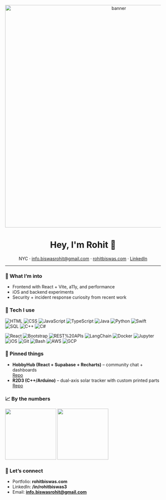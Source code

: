 <!-- Centered banner (optional) -->
<p align="center"><img src="https://tenor.com/view/bhago-bhago-re-baba-gif-13073135886392308755" width="720" alt="banner" /></p>

<h1 align="center">Hey, I'm Rohit 👋</h1>
<p align="center">
  NYC · <a href="mailto:info.biswasrohit@gmail.com">info.biswasrohit@gmail.com</a> ·
  <a href="https://rohitbiswas.com">rohitbiswas.com</a> ·
  <a href="https://www.linkedin.com/in/rohitbiswas3">LinkedIn</a>
</p>

---

### 🚀 What I’m into
- Frontend with React + Vite, a11y, and performance
- iOS and backend experiments
- Security + incident response curiosity from recent work

### 🧰 Tech I use
<!-- Languages -->
![HTML](https://img.shields.io/badge/HTML-ef652a?logo=html5&logoColor=white)
![CSS](https://img.shields.io/badge/CSS-2965f1?logo=css3&logoColor=white)
![JavaScript](https://img.shields.io/badge/JavaScript-efd81d?logo=javascript&logoColor=black)
![TypeScript](https://img.shields.io/badge/TypeScript-3178c6?logo=typescript&logoColor=white)
![Java](https://img.shields.io/badge/Java-007396?logo=openjdk&logoColor=white)
![Python](https://img.shields.io/badge/Python-3776ab?logo=python&logoColor=white)
![Swift](https://img.shields.io/badge/Swift-f05138?logo=swift&logoColor=white)
![SQL](https://img.shields.io/badge/SQL-336791?logo=postgresql&logoColor=white)
![C++](https://img.shields.io/badge/C++-00599C?logo=c%2B%2B&logoColor=white)
![C#](https://img.shields.io/badge/C%23-239120?logo=csharp&logoColor=white)

<!-- Frameworks / platforms / tools -->
![React](https://img.shields.io/badge/React-20232a?logo=react&logoColor=61DAFB)
![Bootstrap](https://img.shields.io/badge/Bootstrap-7952b3?logo=bootstrap&logoColor=white)
![REST%20APIs](https://img.shields.io/badge/REST-0a0a0a)
![LangChain](https://img.shields.io/badge/LangChain-00b16a)
![Docker](https://img.shields.io/badge/Docker-2496ed?logo=docker&logoColor=white)
![Jupyter](https://img.shields.io/badge/Jupyter-f37626?logo=jupyter&logoColor=white)
![iOS](https://img.shields.io/badge/iOS-000000?logo=apple&logoColor=white)
![Git](https://img.shields.io/badge/Git-f05033?logo=git&logoColor=white)
![Bash](https://img.shields.io/badge/Bash-121011?logo=gnu-bash&logoColor=white)
![AWS](https://img.shields.io/badge/AWS-232f3e?logo=amazonaws&logoColor=white)
![GCP](https://img.shields.io/badge/GCP-1a73e8?logo=googlecloud&logoColor=white)

### 📌 Pinned things
- **HobbyHub (React + Supabase + Recharts)** – community chat + dashboards  
  <a href="https://github.com/Biswasrohit/CodePathFinalProject">Repo</a>
- **R2D3 (C++/Arduino)** – dual-axis solar tracker with custom printed parts  
  <a href="https://github.com/Biswasrohit/r2d3">Repo</a>

### 📈 By the numbers
<p>
  <img src="https://github-readme-stats.vercel.app/api?username=Biswasrohit&show_icons=true&hide_title=true&theme=transparent" height="165" />
  <img src="https://github-readme-stats.vercel.app/api/top-langs/?username=Biswasrohit&layout=compact&theme=transparent" height="165" />
</p>

### 🤝 Let’s connect
- Portfolio: **rohitbiswas.com**
- LinkedIn: **/in/rohitbiswas3**
- Email: **info.biswasrohit@gmail.com**
